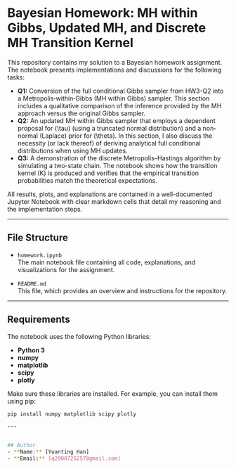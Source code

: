 # Bayesian Homework: MH within Gibbs, Updated MH, and Discrete MH Transition Kernel

This repository contains my solution to a Bayesian homework assignment. The notebook presents implementations and discussions for the following tasks:

- **Q1:** Conversion of the full conditional Gibbs sampler from HW3-Q2 into a Metropolis‐within‐Gibbs (MH within Gibbs) sampler. This section includes a qualitative comparison of the inference provided by the MH approach versus the original Gibbs sampler.
- **Q2:** An updated MH within Gibbs sampler that employs a dependent proposal for \(\tau\) (using a truncated normal distribution) and a non‐normal (Laplace) prior for \(\theta\). In this section, I also discuss the necessity (or lack thereof) of deriving analytical full conditional distributions when using MH updates.
- **Q3:** A demonstration of the discrete Metropolis–Hastings algorithm by simulating a two-state chain. The notebook shows how the transition kernel \(K\) is produced and verifies that the empirical transition probabilities match the theoretical expectations.

All results, plots, and explanations are contained in a well-documented Jupyter Notebook with clear markdown cells that detail my reasoning and the implementation steps.

---

## File Structure

- `homework.ipynb`  
  The main notebook file containing all code, explanations, and visualizations for the assignment.

- `README.md`  
  This file, which provides an overview and instructions for the repository.

---

## Requirements

The notebook uses the following Python libraries:

- **Python 3**
- **numpy**
- **matplotlib**
- **scipy**
- **plotly**

Make sure these libraries are installed. For example, you can install them using pip:

```bash
pip install numpy matplotlib scipy plotly

---


## Author
- **Name:** [Yuanting Han]
- **Email:** [q2900725257@gmail.com]
